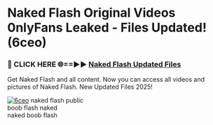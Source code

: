 # Naked Flash Original Videos 0nlyFans Leaked - Files Updated! (6ceo)

<h3>🔴 CLICK HERE 🌐==►► <a href="https://tinyurl.com/yckcrads" rel="nofollow">Naked Flash Updated Files</a></h3>

Get Naked Flash and all content. Now you can access all videos and pictures of Naked Flash. New Updated Files 2025!

[![6ceo](https://i.imgur.com/hpKpOFt.gif)](https://tinyurl.com/yckcrads)
naked flash public<br>
boob flash naked<br>
naked boob flash